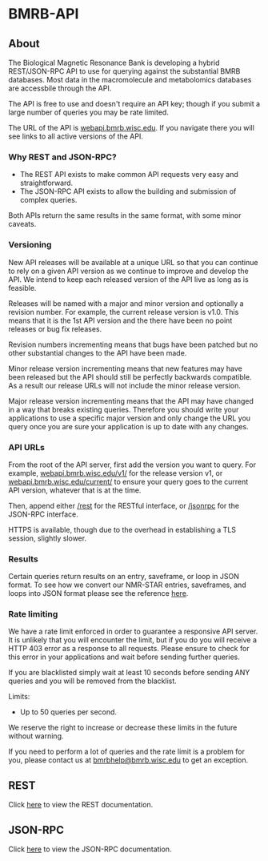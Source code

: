 # BMRB-API

## About

The Biological Magnetic Resonance Bank is developing a hybrid REST/JSON-RPC
API to use for querying against the substantial BMRB databases. Most data in the
macromolecule and metabolomics databases are accessbile through the API.

The API is free to use and doesn't require an API key; though if you submit a
large number of queries you may be rate limited.

The URL of the API is [webapi.bmrb.wisc.edu](http://webapi.bmrb.wisc.edu/). If
you navigate there you will see links to all active versions of the API.

### Why REST and JSON-RPC?

* The REST API exists to make common API requests very easy and straightforward.
* The JSON-RPC API exists to allow the building and submission of complex
queries.

Both APIs return the same results in the same format, with some minor caveats.

### Versioning

New API releases will be available at a unique URL so that you can continue to
rely on a given API version as we continue to improve and develop the API.
We intend to keep each released version of the API live as long as is feasible.

Releases will be named with a major and minor version and optionally a revision
number. For example, the current release version is v1.0. This means that
it is the 1st API version and the there have been no point releases or bug fix
releases.

Revision numbers incrementing means that bugs have been patched but no other
substantial changes to the API have been made.

Minor release version incrementing means that new features may have been
released but the API should still be perfectly backwards compatible. As a result
our release URLs will not include the minor release version.

Major release version incrementing means that the API may have changed in a way
that breaks existing queries. Therefore you should write your applications to
use a specific major version and only change the URL you query once you are sure
your application is up to date with any changes.

### API URLs

From the root of the API server, first add the version you want to query. For
example, [webapi.bmrb.wisc.edu/v1/](http://webapi.bmrb.wisc.edu/v1/) for the
release version v1, or
[webapi.bmrb.wisc.edu/current/](http://webapi.bmrb.wisc.edu/current/)
to ensure your query goes to the current API version, whatever that is at the
time.

Then, append either [/rest](http://webapi.bmrb.wisc.edu/current/rest) for the
RESTful interface, or [/jsonrpc](http://webapi.bmrb.wisc.edu/current/jsonrpc)
for the JSON-RPC interface.

HTTPS is available, though due to the overhead in establishing a TLS session,
slightly slower.

### Results

Certain queries return results on an entry, saveframe, or loop in JSON format.
To see how we convert our NMR-STAR entries, saveframes, and loops into JSON
format please see the reference [here](documentation/ENTRY.md).

### Rate limiting

We have a rate limit enforced in order to guarantee a responsive API server. It
is unlikely that you will encounter the limit, but if you do you will receive a
HTTP 403 error as a response to all requests. Please ensure to check for this
error in your applications and wait before sending further queries.

If you are blacklisted simply wait at least 10 seconds before sending ANY
queries and you will be removed from the blacklist.

Limits:
* Up to 50 queries per second.

We reserve the right to increase or decrease these limits in the future without
warning.

If you need to perform a lot of queries and the rate limit is a problem for you,
please contact us at <bmrbhelp@bmrb.wisc.edu> to get an exception.

## REST

Click [here](documentation/REST.md) to view the REST documentation.

## JSON-RPC

Click [here](documentation/JSONRPC.md) to view the JSON-RPC documentation.
